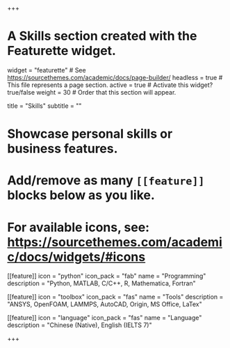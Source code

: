 +++
# A Skills section created with the Featurette widget.
widget = "featurette"  # See https://sourcethemes.com/academic/docs/page-builder/
headless = true  # This file represents a page section.
active = true  # Activate this widget? true/false
weight = 30  # Order that this section will appear.

title = "Skills"
subtitle = ""

# Showcase personal skills or business features.
# 
# Add/remove as many `[[feature]]` blocks below as you like.
# 
# For available icons, see: https://sourcethemes.com/academic/docs/widgets/#icons

[[feature]]
  icon = "python"
  icon_pack = "fab"
  name = "Programming"
  description = "Python, MATLAB, C/C++, R, Mathematica, Fortran"
  
[[feature]]
  icon = "toolbox"
  icon_pack = "fas"
  name = "Tools"
  description = "ANSYS, OpenFOAM, LAMMPS, AutoCAD, Origin, MS Office, LaTex"  
  
[[feature]]
  icon = "language"
  icon_pack = "fas"
  name = "Language"
  description = "Chinese (Native), English (IELTS 7)"

+++
